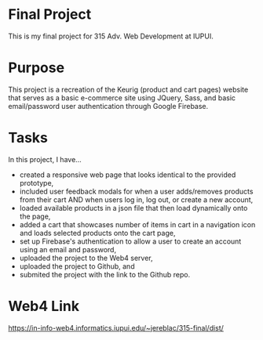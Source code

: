 # Final Project

This is my final project for 315 Adv. Web Development at IUPUI.

# Purpose

This project is a recreation of the Keurig (product and cart pages) website that serves as a basic e-commerce site using JQuery, Sass, and basic email/password user authentication through Google Firebase.

# Tasks

In this project, I have...

- created a responsive web page that looks identical to the provided prototype,
- included user feedback modals for when a user adds/removes products from their cart AND when users log in, log out, or create a new account,
- loaded available products in a json file that then load dynamically onto the page,
- added a cart that showcases number of items in cart in a navigation icon and loads selected products onto the cart page,
- set up Firebase's authentication to allow a user to create an account using an email and password,
- uploaded the project to the Web4 server,
- uploaded the project to Github, and
- submited the project with the link to the Github repo.

# Web4 Link
https://in-info-web4.informatics.iupui.edu/~jereblac/315-final/dist/
